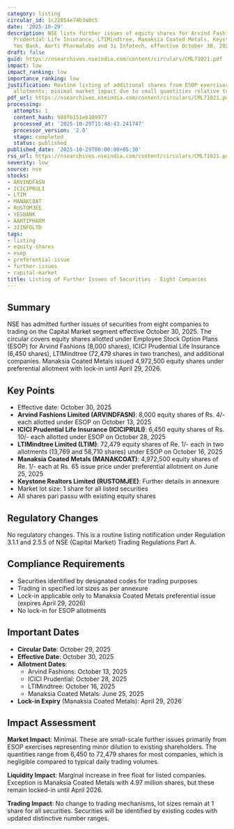 ```yaml
---
category: listing
circular_id: 1c22054e74b3a0c5
date: '2025-10-29'
description: NSE lists further issues of equity shares for Arvind Fashions, ICICI
  Prudential Life Insurance, LTIMindtree, Manaksia Coated Metals, Keystone Realtors,
  Yes Bank, Aarti Pharmalabs and 3i Infotech, effective October 30, 2025.
draft: false
guid: https://nsearchives.nseindia.com/content/circulars/CML71021.pdf
impact: low
impact_ranking: low
importance_ranking: low
justification: Routine listing of additional shares from ESOP exercises and preferential
  allotments; minimal market impact due to small quantities relative to existing shares
pdf_url: https://nsearchives.nseindia.com/content/circulars/CML71021.pdf
processing:
  attempts: 1
  content_hash: 988fb151eb109977
  processed_at: '2025-10-29T15:48:43.241747'
  processor_version: '2.0'
  stage: completed
  status: published
published_date: '2025-10-29T00:00:00+05:30'
rss_url: https://nsearchives.nseindia.com/content/circulars/CML71021.pdf
severity: low
source: nse
stocks:
- ARVINDFASN
- ICICIPRULI
- LTIM
- MANAKCOAT
- RUSTOMJEE
- YESBANK
- AARTIPHARM
- 3IINFOLTD
tags:
- listing
- equity-shares
- esop
- preferential-issue
- further-issues
- capital-market
title: Listing of Further Issues of Securities - Eight Companies
---
```


## Summary

NSE has admitted further issues of securities from eight companies to trading on the Capital Market segment effective October 30, 2025. The circular covers equity shares allotted under Employee Stock Option Plans (ESOP) for Arvind Fashions (8,000 shares), ICICI Prudential Life Insurance (6,450 shares), LTIMindtree (72,479 shares in two tranches), and additional companies. Manaksia Coated Metals issued 4,972,500 equity shares under preferential allotment with lock-in until April 29, 2026.

## Key Points

- Effective date: October 30, 2025
- **Arvind Fashions Limited (ARVINDFASN)**: 8,000 equity shares of Rs. 4/- each allotted under ESOP on October 13, 2025
- **ICICI Prudential Life Insurance (ICICIPRULI)**: 6,450 equity shares of Rs. 10/- each allotted under ESOP on October 28, 2025
- **LTIMindtree Limited (LTIM)**: 72,479 equity shares of Re. 1/- each in two allotments (13,769 and 58,710 shares) under ESOP on October 16, 2025
- **Manaksia Coated Metals (MANAKCOAT)**: 4,972,500 equity shares of Re. 1/- each at Rs. 65 issue price under preferential allotment on June 25, 2025
- **Keystone Realtors Limited (RUSTOMJEE)**: Further details in annexure
- Market lot size: 1 share for all listed securities
- All shares pari passu with existing equity shares

## Regulatory Changes

No regulatory changes. This is a routine listing notification under Regulation 3.1.1 and 2.5.5 of NSE (Capital Market) Trading Regulations Part A.

## Compliance Requirements

- Securities identified by designated codes for trading purposes
- Trading in specified lot sizes as per annexure
- Lock-in applicable only to Manaksia Coated Metals preferential issue (expires April 29, 2026)
- No lock-in for ESOP allotments

## Important Dates

- **Circular Date**: October 29, 2025
- **Effective Date**: October 30, 2025
- **Allotment Dates**:
  - Arvind Fashions: October 13, 2025
  - ICICI Prudential: October 28, 2025
  - LTIMindtree: October 16, 2025
  - Manaksia Coated Metals: June 25, 2025
- **Lock-in Expiry** (Manaksia Coated Metals): April 29, 2026

## Impact Assessment

**Market Impact**: Minimal. These are small-scale further issues primarily from ESOP exercises representing minor dilution to existing shareholders. The quantities range from 6,450 to 72,479 shares for most companies, which is negligible compared to typical daily trading volumes.

**Liquidity Impact**: Marginal increase in free float for listed companies. Exception is Manaksia Coated Metals with 4.97 million shares, but these remain locked-in until April 2026.

**Trading Impact**: No change to trading mechanisms, lot sizes remain at 1 share for all securities. Securities will be identified by existing codes with updated distinctive number ranges.